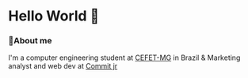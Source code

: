 # Hello World 👋

### 💬About me
 
  I'm a computer engineering student at [CEFET-MG](https://www.cefetmg.br) in Brazil & Marketing analyst and web dev at [Commit jr](https://commitjr.com)

<!--
**Italo-Donato/Italo-Donato** is a ✨ _special_ ✨ repository because its `README.md` (this file) appears on your GitHub profile.

Here are some ideas to get you started:

- 🔭 I’m currently working on ...
- 🌱 I’m currently learning ...
- 👯 I’m looking to collaborate on ...
- 🤔 I’m looking for help with ...
- 💬 Ask me about ...
- 📫 How to reach me: ...
- 😄 Pronouns: ...
- ⚡ Fun fact: ...
-->
